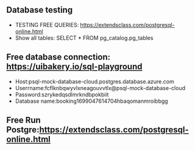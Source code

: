 ## Database testing
- TESTING FREE QUERIES: https://extendsclass.com/postgresql-online.html
- Show all tables: SELECT * FROM pg_catalog.pg_tables

## Free database connection: https://uibakery.io/sql-playground
- Host:psql-mock-database-cloud.postgres.database.azure.com
- Userrname:fcflknbqwyvlxneagouvvtlx@psql-mock-database-cloud
- Password:szrykedqsdlmrkndbpokbiit
- Database name:booking1699047614704hbaqomanmroibbgg

## Free Run Postgre:https://extendsclass.com/postgresql-online.html

